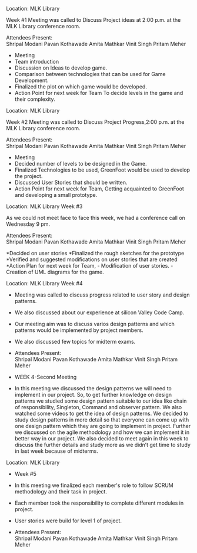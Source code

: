 Location: MLK Library

Week #1
Meeting was called to Discuss Project ideas at 2:00 p.m. at the MLK Library conference room. 

Attendees Present:  
Shripal Modani
Pavan Kothawade
Amita Mathkar
Vinit Singh
Pritam Meher

* Meeting
* Team introduction
* Discussion on Ideas to develop game.
* Comparison between technologies that can be used for Game Development.
* Finalized the plot on which game would be developed.
* Action Point for next week for Team
     To decide levels in the game and their complexity.


Location: MLK Library

Week #2
Meeting was called to Discuss Project Progress,2:00 p.m. at the MLK Library conference room. 

Attendees Present:  
Shripal Modani
Pavan Kothawade
Amita Mathkar
Vinit Singh
Pritam Meher

* Meeting
* Decided number of levels to be designed in the Game.
* Finalized Technologies to be used, GreenFoot would be used to develop the project.
* Discussed User Stories that should be written.
* Action Point for next week for Team,
     Getting acquainted to GreenFoot and developing a small prototype.

Location: MLK Library
Week #3

As we could not meet face to face this week, we had a conference call on Wednesday 9 pm.

Attendees Present:  
Shripal Modani
Pavan Kothawade
Amita Mathkar
Vinit Singh
Pritam Meher

*Decided on user stories
*Finalized the rough sketches for the prototype
*Verified and suggested modifications on user stories that are created
*Action Plan for next week for Team,
	- Modification of user stories.
	- Creation of UML diagrams for the game.
	

Location: MLK Library
Week #4

* Meeting was called to discuss progress related to user story and design patterns.
* We also discussed about our experience at silicon Valley Code Camp.
* Our meeting aim was to discuss varios design patterns and which patterns would be implemented by project members.
* We also discussed few topics for midterm exams.

* Attendees Present:  
Shripal Modani
Pavan Kothawade
Amita Mathkar
Vinit Singh
Pritam Meher

* WEEK 4-Second Meeting
* In this meeting we discussed the design patterns we will need to implement in our project.
So, to get further knowledge on design patterns we studied some design pattern suitable to our idea like chain of responsibility, Singleton, Command and observer pattern. We also watched some videos to get the idea of design patterns.
We decided to study design patterns in more detail so that everyone can come up with one design pattern which they are going to implement in project. Further we discussed on the agile methodology and how we can implement it in better way in our project.
We also decided to meet again in this week to discuss the further details and study more as we didn’t get time to study in last week because of midterms.

Location: MLK Library

* Week #5
* In this meeting we finalized each member's role to follow SCRUM methodology and their task in project.
* Each member took the responsibility to complete different modules in project.
* User stories were build for level 1 of project.


* Attendees Present:  
Shripal Modani
Pavan Kothawade
Amita Mathkar
Vinit Singh
Pritam Meher













